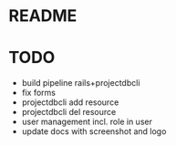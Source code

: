 # README

# TODO
- build pipeline rails+projectdbcli
- fix forms
- projectdbcli add resource
- projectdbcli del resource
- user management incl. role in user
- update docs with screenshot and logo
